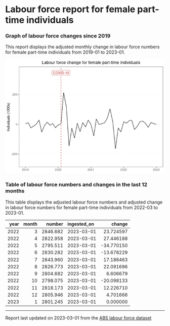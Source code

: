 Labour force report for female part-time individuals
================

### Graph of labour force changes since 2019

This report displays the adjusted monthly change in labour force numbers
for female part-time individuals from 2019-01 to 2023-01.

![](female_part-time_report_files/figure-gfm/unnamed-chunk-2-1.png)<!-- -->

### Table of labour force numbers and changes in the last 12 months

This table displays the adjusted labour force numbers and adjusted
change in labour force numbers for female part-time individuals from
2022-03 to 2023-01.

| year | month |   number | ingested_on |     change |
|-----:|------:|---------:|:------------|-----------:|
| 2022 |     3 | 2846.682 | 2023-03-01  |  23.724597 |
| 2022 |     4 | 2822.958 | 2023-03-01  |  27.446188 |
| 2022 |     5 | 2795.511 | 2023-03-01  | -34.770150 |
| 2022 |     6 | 2830.282 | 2023-03-01  | -13.678229 |
| 2022 |     7 | 2843.960 | 2023-03-01  |  17.186463 |
| 2022 |     8 | 2826.773 | 2023-03-01  |  22.091696 |
| 2022 |     9 | 2804.682 | 2023-03-01  |   6.606679 |
| 2022 |    10 | 2798.075 | 2023-03-01  | -20.098133 |
| 2022 |    11 | 2818.173 | 2023-03-01  |  12.226710 |
| 2022 |    12 | 2805.946 | 2023-03-01  |   4.701666 |
| 2023 |     1 | 2801.245 | 2023-03-01  |   0.000000 |

------------------------------------------------------------------------

Report last updated on 2023-03-01 from the [ABS labour force
dataset](https://www.abs.gov.au/statistics/labour/employment-and-unemployment/labour-force-australia/latest-release)
